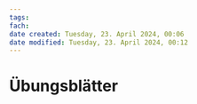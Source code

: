 ```yaml
---
tags: 
fach: 
date created: Tuesday, 23. April 2024, 00:06
date modified: Tuesday, 23. April 2024, 00:12
---
```


# Übungsblätter